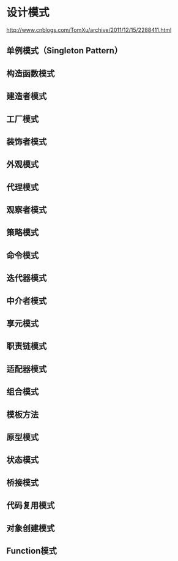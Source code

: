 # 设计模式
http://www.cnblogs.com/TomXu/archive/2011/12/15/2288411.html
## 单例模式（Singleton Pattern）

## 构造函数模式

## 建造者模式

## 工厂模式

## 装饰者模式

## 外观模式

## 代理模式

## 观察者模式

## 策略模式

## 命令模式

## 迭代器模式

## 中介者模式

## 享元模式

## 职责链模式

## 适配器模式

## 组合模式

## 模板方法

## 原型模式

## 状态模式

## 桥接模式

## 代码复用模式 

## 对象创建模式 

## Function模式


